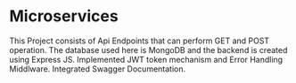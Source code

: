 # Microservices
This Project consists of Api Endpoints that can perform GET and POST operation.
The database used here is MongoDB and the backend is created using Express JS.
Implemented JWT token mechanism and Error Handling Middlware.
Integrated Swagger Documentation.
